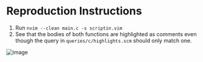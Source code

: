 # Reproduction Instructions

1. Run `nvim --clean main.c -s scriptin.vim`
2. See that the bodies of both functions are highlighted as comments even though the query in `queries/c/highlights.scm` should only match one.

![image](https://user-images.githubusercontent.com/3359229/200124682-08868dc6-0042-4988-a907-73a84307bbc5.png)
